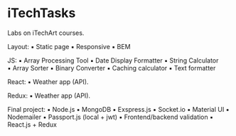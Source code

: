 # iTechTasks
Labs on iTechArt courses.

Layout:
▪️ Static page
▪️ Responsive
▪️ BEM

JS:
▪️ Array Processing Tool
▪️ Date Display Formatter
▪️ String Calculator    
▪️ Array Sorter 
▪️ Binary Converter
▪️ Caching calculator
▪️ Text formatter

React: 
▪️ Weather app (API).

Redux:
▪️ Weather app (API).

Final project:
▪️ Node.js
▪️ MongoDB
▪️ Exspress.js
▪️ Socket.io
▪️ Material UI
▪️ Nodemailer
▪️ Passport.js (local + jwt)
▪️ Frontend/backend validation
▪️ React.js + Redux 


